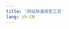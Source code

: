 ```yaml
---
title: '网站快速成型工具'
lang: zh-CN
---
```

<script setup>
import HomePage from '../pages/home.vue'
</script>

<HomePage />
